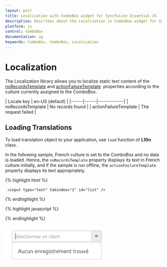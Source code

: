 ```yaml
---
layout: post
title: Localization with ComboBox widget for Syncfusion Essential JS
description: Describes about the Localization in ComboBox widget for Syncfusion Essential JS.
platform: js
control: ComboBox
documentation: ug
keywords: ComboBox, ComboBox, Localization
---
```


# Localization

The Localization library allows you to localize static text content of the
[noRecordsTemplate](https://help.syncfusion.com/api/js/ejcombobox#members:norecordstemplate)
 and [actionFailureTemplate](https://help.syncfusion.com/api/js/ejcombobox#members:actionfailuretemplate)
&nbsp;properties according to the culture currently assigned to the ComboBox.

| Locale key | en-US (default)  |
|------|------|-------------|
| noRecordsTemplate |  No records found |
| actionFailureTemplate | The request failed |

## Loading Translations

To load translation object to your application, use `load` function of **L10n** class.

In the following sample, French culture is set to the ComboBox and no data is loaded. Hence, the `noRecordsTemplate` property displays its text in French culture initially, and if the sample is run offline, the `actionFailureTemplate` property displays its text appropriately.

{% highlight html %}
	
	 <input type="text" tabindex="1" id="list" />
			
{% endhighlight %}
	
{% highlight javascript %}	
	
<script type="text/javascript">
        ej.ComboBox.Locale["fr-BE"] = {
        'noRecordsTemplate': "Aucun enregistrement trouvé",
        'actionFailureTemplate': "Modèle d'échec d'action"
    };
    // DataManager creation
    var dataManger = ej.DataManager({
        url: window.baseurl + "Wcf/Northwind.svc/", crossDomain: true
    });
    // Query creation
    var query = ej.Query()
            .from("Customers").take(0);
    $(function () {
        $('#list').ejComboBox({
            dataSource: dataManger,
            placeholder: 'Select a customer',
            fields: { text: "CustomerID",value: "CustomerID" },
            placeholder: "Select a customer",
            query: query,
            width: "100%"
        });
    });

</script>		
		
{% endhighlight %}

![](localization_images/localization_image1.png)